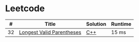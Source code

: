 # Leetcode

| # | Title | Solution | Runtime |
|---| ----- | -------- | ------- |
|32|[ Longest Valid Parentheses](https://leetcode.com/problems/longest-valid-parentheses/)|[C++](./solutions/32.%20Longest%20Valid%20Parentheses.cpp)|15 ms|
